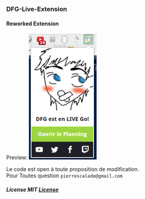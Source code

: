 ### DFG-Live-Extension
#### Reworked Extension

Preview:
![ScreenShot](https://raw.githubusercontent.com/Drakirus/DFG-Live-Extension/master/UPLOAD/screenshot.png)

Le code est open à toute proposition de modification.  
Pour Toutes question `pierrescalade@gmail.com`
  
##### License MIT [License](https://github.com/Drakirus/DFG-Live-Extension/blob/master/LICENSE)
